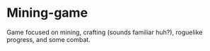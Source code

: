 # Mining-game
Game focused on mining, crafting (sounds familiar huh?), roguelike progress, and some combat.
